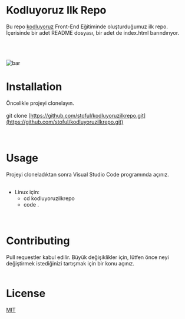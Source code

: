 # **Kodluyoruz Ilk Repo**
Bu repo [kodluyoruz](https://www.kodluyoruz.org/) Front-End Eğitiminde oluşturduğumuz ilk repo. İçerisinde bir adet README dosyası, bir adet de index.html barındırıyor.<br><br><br><br>

![bar](https://www.freeiconspng.com/uploads/github-logo-icon-0.png)

# **Installation**
Öncelikle projeyi clonelayın.<br><br>
git clone [https://github.com/stoful/kodluyoruzilkrepo.git](https://github.com/stoful/kodluyoruzilkrepo.git)
<br><br><br>
# **Usage**
Projeyi cloneladıktan sonra Visual Studio Code programında açınız.<br><br>
* Linux için:
    * cd kodluyoruzilkrepo
    * code .
<br><br><br>

# **Contributing** 
Pull requestler kabul edilir. Büyük değişiklikler için, lütfen önce neyi değiştirmek istediğinizi tartışmak için bir konu açınız.
<br><br>

# **License**
[MIT](https://choosealicense.com/licenses/mit/)